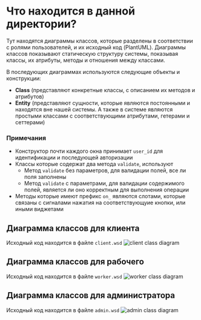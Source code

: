 # Что находится в данной директории?
Тут находятся диаграммы классов, которые разделены в соответствии с ролями пользователей, и их исходный код (PlantUML). Диаграммы классов показывают статическую структуру системы, показывая классы, их атрибуты, методы и отношения между классами.

В последующих диаграммах используются следующие объекты и конструкции:
* **Class** (представляют конкретные классы, с описанием их методов и атрибутов)
* **Entity** (представляют сущности, которые являются постоянными и находятся вне нашей системы. А также в системе являются простыми классами с соответствующими атрибутами, гетерами и сеттерами)

### Примечания
* Конструктор почти каждого окна принимает `user_id` для идентификации и последующей авторизации
* Классы которые содержат два метода `validate`, используют
    * Метод `validate` без параметров, для валидации полей, все ли поля заполнены
    * Метод `validate` с параметрами, для валидации содержимого полей, является ли оно корректным для выполнения операции
* Методы которые имеют префикс `on_` являются слотами, которые связаны с сигналами нажатия на соответствующуие кнопки, или иными виджетами


## Диаграмма классов для **клиента**
Исходный код находится в файле `client.wsd`
![client class diagram](https://www.plantuml.com/plantuml/svg/hLHDRnCn4BtxL_YuLTC3Dmu8DMb0GgAN5jG3GfRN7X8h_bZPtYO1zR_ZJBqaGx8AaJYjFVFUl9ddJ6vJbZ7tpd9b3VWib9KfCPPMndSoIiSr_92zpH-3pu_c9_0tRnbR6WqSN9Utt85h8HO6-DxnhmdYGx30Vp7EfzePNxvtMBaSda9SGMGlZA4AdyyGnwzv6qBf88BC89nKI-DttxXgyhO3OVI4jr5wNKvNeuJc_lKxuNs2YAHTYTES43N4vW28L3oNsBDHiEVLklUb65z0_hS6FvkKlrNcbuBvJgWxLcfEG6UxAXIBXTCWT893u6aOwchlyxJFooVZTLYZtzVuJ5mjGQs4BBd6XeNn4zuLy3f4VOMWu34fsZxdSbRMg1NefYOxy0ALrbYuYS5MvwisPnzyDdcBOiEvTZnS7r-j9jdg0OsXXJI4xr4dh3-nQGH9vlmxlFUc3cXDog8-U1gPr0kt7TmTny36vEFa2ssmTfv8apGrqgZKUbHw4OIC8C-gFq0dJIJYD3EYZRiogXwHArHmRH1js0ZLnmW-V_8QDdTBwHS5RNQNWJAOUH7d_91JhQk9bqtuBAtHCaFZfOC9FxdGs09cBkaPA_otAG-s-ERcFP_Fs7o69romUguE3DUwO3HR5up6SC5e21UCglxvWp-Clok9erLZD41XLI2TXzA7OqTlF2fDHIgIqiUHwEuUJEEaBvfYj-1rx-nl)
## Диаграмма классов для **рабочего**
Исходный код находится в файле `worker.wsd`
![worker class diagram](https://www.plantuml.com/plantuml/svg/nLPDRnCn4BtxL_WO83rmuu1GcmPE8AGYr0D2bcDF4nEllR9d-m7YlxFhJD9CwbqXLOXBrZllsVFUZ7VQyumwOTTuUHVJ5f8oNkSiHDwwqEga6sdXHdSUFyI0NznFaA_V2B5n5YGqBJx81feLf7u7XAwHNpEag-X1_X9INjZ6XVvvwHq4x1VN9ONuBKJ98fUBmdibLp5wQMBJUa1GCLb8i_Ahd9rB2zaarwABuSKZlMkjtfCLt8FfC1xlej3mijlb0iere2AZXPcLYLt0MPVXG2mc2dE8pdnSEyhxIPkD2r2mPhUUqVEmUQbnH-WTeahGQfUKrVYK-JbPoiCDZ-PIguSgzQFB-AsSzhtGjK5t2sIGh8rHRvrU-R_ZaWhYCZk7ZbvqkBbsmSQxqbcgfTc0sIhTOxjgpcNRa_i-KAOO2gXM7MA_DjwPBTWPWIq4LOJTbODdANgOoo52kQLu7z3XGqcsNrFzzg_51wcaUtYHG3Ejfs5UZXXEggMyopYYEV0cJ5FXtbN0nvhkiXO7UMWA4rr5AzfHRqdDkEHLxCPLhgFI2NGDFplhVrwo2xFpVMIYbAFkWO4J5cX0_4yRboIXmCm3GxY1kUJVQqQDpiXRxLqPOKVpRNQq7l7z36Tx6ST-merBZHxoBPtsSKrsj37G8XsUu0SOP7TogF6J8h3mL0KspdBRl7dxKVDSgoTwQIGmnHpWcay7TWpFxW0ToNemtBUhydSYrnHoU5hdF_u6nEDuxudlv78XbekoAfENrgIINcdoyfs7_nEEusy7u7G62nuWMctgJR3hyqLKBaLLGZKPaKzllE2vfhaiK4a_mUBQ9-oCtXzH1-eg9jaLPrFisgWKF5RNKITIaokZRB9nomMrQWJbYHZ4Abr1AZigzM2uE8TWkyR_0G00)
## Диаграмма классов для **администратора**
Исходный код находится в файле `admin.wsd`
![admin class diagram](https://www.plantuml.com/plantuml/svg/fLGzSzGm4EtrAxOqS2deA1WcbmygAXWc1SDeTDR69qvUUQGrHyZaloF9T-WiOgv8ev7tlNtxTYNvCh3oFFOMbEuDoTQg48G8EqE3yge7ZVTgjFpH4Nynln7UlXDYQpG2zWC_G8_z1dtCG1fx-1hGVtOMuL40h9EW0BYs1edZvixv7Nhn94Ik0ZTNcVS6DivPQ3qgHZb6YIRfl2hGEEWZ94drsAHb0RUkCzJaTO7XdSKcBGlu4BtjdTVDSJFn335qoBBDxSWOHnzawqRY9kUPYhZFxIuJyxGoCqMBvHgOvNmoWRyb_FjVGcWcIAD5nYhdwJ3hzSZREqFQxU6nr6YtsEwaYjXKVWNpdXrbK6v6PaUfzNQ7kZc00z8qiNqMpZDTmKbf4BV4XXzoiUEfvsknzgXcTghehEbiG-jSQy4AITI6pp1-HKODbjkO9fjyXbDV9RhWgtDIULIBHQT3-R_hPK-tskJgCqibUEfe1KaBjPmv_AciqOgngJxJ0rf1TUOhAAzYkXdjLb67uJnz7CxAdfzOEUbdi8kBkBm-RRACQQrrFQLvh7dnKCgR6JmEogECAUgW4DWRwg13GgyOPPR8SY_gkZHuxUZU-5wnSNHZLDG_TAdQ5WS-o7ZyWIrFUUMznybzYBzQSNELThc76Zt-ja_ZxnDGlKfHlWkfUY8BfDbnYEfUFrUgg1PEIQiffT2_en92N2BfiRT_0000)